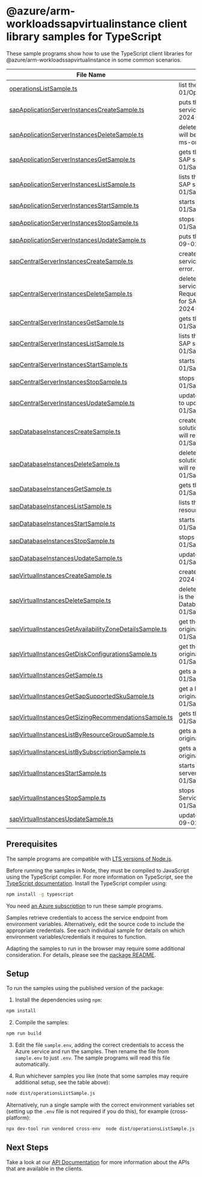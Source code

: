 # @azure/arm-workloadssapvirtualinstance client library samples for TypeScript

These sample programs show how to use the TypeScript client libraries for @azure/arm-workloadssapvirtualinstance in some common scenarios.

| **File Name**                                                                                                 | **Description**                                                                                                                                                                                                                                                                                                                                                                          |
| ------------------------------------------------------------------------------------------------------------- | ---------------------------------------------------------------------------------------------------------------------------------------------------------------------------------------------------------------------------------------------------------------------------------------------------------------------------------------------------------------------------------------- |
| [operationsListSample.ts][operationslistsample]                                                               | list the operations for the provider x-ms-original-file: 2024-09-01/Operations_List.json                                                                                                                                                                                                                                                                                                 |
| [sapApplicationServerInstancesCreateSample.ts][sapapplicationserverinstancescreatesample]                     | puts the SAP Application Server Instance resource. &lt;br&gt;&lt;br&gt;This will be used by service only. PUT by end user will return a Bad Request error. x-ms-original-file: 2024-09-01/SapApplicationServerInstances_Create.json                                                                                                                                                      |
| [sapApplicationServerInstancesDeleteSample.ts][sapapplicationserverinstancesdeletesample]                     | deletes the SAP Application Server Instance resource. &lt;br&gt;&lt;br&gt;This operation will be used by service only. Delete by end user will return a Bad Request error. x-ms-original-file: 2024-09-01/SapApplicationServerInstances_Delete.json                                                                                                                                      |
| [sapApplicationServerInstancesGetSample.ts][sapapplicationserverinstancesgetsample]                           | gets the SAP Application Server Instance corresponding to the Virtual Instance for SAP solutions resource. x-ms-original-file: 2024-09-01/SapApplicationServerInstances_Get.json                                                                                                                                                                                                         |
| [sapApplicationServerInstancesListSample.ts][sapapplicationserverinstanceslistsample]                         | lists the SAP Application Server Instance resources for a given Virtual Instance for SAP solutions resource. x-ms-original-file: 2024-09-01/SapApplicationServerInstances_ListBySapVirtualInstance.json                                                                                                                                                                                  |
| [sapApplicationServerInstancesStartSample.ts][sapapplicationserverinstancesstartsample]                       | starts the SAP Application Server Instance. x-ms-original-file: 2024-09-01/SapApplicationServerInstances_StartInstance.json                                                                                                                                                                                                                                                              |
| [sapApplicationServerInstancesStopSample.ts][sapapplicationserverinstancesstopsample]                         | stops the SAP Application Server Instance. x-ms-original-file: 2024-09-01/SapApplicationServerInstances_StopInstance.json                                                                                                                                                                                                                                                                |
| [sapApplicationServerInstancesUpdateSample.ts][sapapplicationserverinstancesupdatesample]                     | puts the SAP Application Server Instance resource. x-ms-original-file: 2024-09-01/SapApplicationServerInstances_Update.json                                                                                                                                                                                                                                                              |
| [sapCentralServerInstancesCreateSample.ts][sapcentralserverinstancescreatesample]                             | creates the SAP Central Services Instance resource. &lt;br&gt;&lt;br&gt;This will be used by service only. PUT operation on this resource by end user will return a Bad Request error. x-ms-original-file: 2024-09-01/SapCentralInstances_Create.json                                                                                                                                    |
| [sapCentralServerInstancesDeleteSample.ts][sapcentralserverinstancesdeletesample]                             | deletes the SAP Central Services Instance resource. &lt;br&gt;&lt;br&gt;This will be used by service only. Delete operation on this resource by end user will return a Bad Request error. You can delete the parent resource, which is the Virtual Instance for SAP solutions resource, using the delete operation on it. x-ms-original-file: 2024-09-01/SapCentralInstances_Delete.json |
| [sapCentralServerInstancesGetSample.ts][sapcentralserverinstancesgetsample]                                   | gets the SAP Central Services Instance resource. x-ms-original-file: 2024-09-01/SapCentralInstances_Get.json                                                                                                                                                                                                                                                                             |
| [sapCentralServerInstancesListSample.ts][sapcentralserverinstanceslistsample]                                 | lists the SAP Central Services Instance resource for the given Virtual Instance for SAP solutions resource. x-ms-original-file: 2024-09-01/SapCentralServerInstances_ListBySapVirtualInstance.json                                                                                                                                                                                       |
| [sapCentralServerInstancesStartSample.ts][sapcentralserverinstancesstartsample]                               | starts the SAP Central Services Instance. x-ms-original-file: 2024-09-01/SapCentralInstances_StartInstance.json                                                                                                                                                                                                                                                                          |
| [sapCentralServerInstancesStopSample.ts][sapcentralserverinstancesstopsample]                                 | stops the SAP Central Services Instance. x-ms-original-file: 2024-09-01/SapCentralInstances_StopInstance.json                                                                                                                                                                                                                                                                            |
| [sapCentralServerInstancesUpdateSample.ts][sapcentralserverinstancesupdatesample]                             | updates the SAP Central Services Instance resource. &lt;br&gt;&lt;br&gt;This can be used to update tags on the resource. x-ms-original-file: 2024-09-01/SapCentralInstances_Update.json                                                                                                                                                                                                  |
| [sapDatabaseInstancesCreateSample.ts][sapdatabaseinstancescreatesample]                                       | creates the Database resource corresponding to the Virtual Instance for SAP solutions resource. &lt;br&gt;&lt;br&gt;This will be used by service only. PUT by end user will return a Bad Request error. x-ms-original-file: 2024-09-01/SapDatabaseInstances_Create.json                                                                                                                  |
| [sapDatabaseInstancesDeleteSample.ts][sapdatabaseinstancesdeletesample]                                       | deletes the Database resource corresponding to a Virtual Instance for SAP solutions resource. &lt;br&gt;&lt;br&gt;This will be used by service only. Delete by end user will return a Bad Request error. x-ms-original-file: 2024-09-01/SapDatabaseInstances_Delete.json                                                                                                                 |
| [sapDatabaseInstancesGetSample.ts][sapdatabaseinstancesgetsample]                                             | gets the SAP Database Instance resource. x-ms-original-file: 2024-09-01/SapDatabaseInstances_Get.json                                                                                                                                                                                                                                                                                    |
| [sapDatabaseInstancesListSample.ts][sapdatabaseinstanceslistsample]                                           | lists the Database resources associated with a Virtual Instance for SAP solutions resource. x-ms-original-file: 2024-09-01/SapDatabaseInstances_List.json                                                                                                                                                                                                                                |
| [sapDatabaseInstancesStartSample.ts][sapdatabaseinstancesstartsample]                                         | starts the database instance of the SAP system. x-ms-original-file: 2024-09-01/SapDatabaseInstances_StartInstance.json                                                                                                                                                                                                                                                                   |
| [sapDatabaseInstancesStopSample.ts][sapdatabaseinstancesstopsample]                                           | stops the database instance of the SAP system. x-ms-original-file: 2024-09-01/SapDatabaseInstances_StopInstance.json                                                                                                                                                                                                                                                                     |
| [sapDatabaseInstancesUpdateSample.ts][sapdatabaseinstancesupdatesample]                                       | updates the Database resource. x-ms-original-file: 2024-09-01/SapDatabaseInstances_Update.json                                                                                                                                                                                                                                                                                           |
| [sapVirtualInstancesCreateSample.ts][sapvirtualinstancescreatesample]                                         | creates a Virtual Instance for SAP solutions (VIS) resource x-ms-original-file: 2024-09-01/SapVirtualInstances_CreateDetectDS.json                                                                                                                                                                                                                                                       |
| [sapVirtualInstancesDeleteSample.ts][sapvirtualinstancesdeletesample]                                         | deletes a Virtual Instance for SAP solutions resource and its child resources, that is the associated Central Services Instance, Application Server Instances and Database Instance. x-ms-original-file: 2024-09-01/SapVirtualInstances_Delete.json                                                                                                                                      |
| [sapVirtualInstancesGetAvailabilityZoneDetailsSample.ts][sapvirtualinstancesgetavailabilityzonedetailssample] | get the recommended SAP Availability Zone Pair Details for your region. x-ms-original-file: 2024-09-01/SapVirtualInstances_InvokeAvailabilityZoneDetails_eastus.json                                                                                                                                                                                                                     |
| [sapVirtualInstancesGetDiskConfigurationsSample.ts][sapvirtualinstancesgetdiskconfigurationssample]           | get the SAP Disk Configuration Layout prod/non-prod SAP System. x-ms-original-file: 2024-09-01/SapVirtualInstances_InvokeDiskConfigurations_NonProd.json                                                                                                                                                                                                                                 |
| [sapVirtualInstancesGetSample.ts][sapvirtualinstancesgetsample]                                               | gets a Virtual Instance for SAP solutions resource x-ms-original-file: 2024-09-01/SapVirtualInstances_Get.json                                                                                                                                                                                                                                                                           |
| [sapVirtualInstancesGetSapSupportedSkuSample.ts][sapvirtualinstancesgetsapsupportedskusample]                 | get a list of SAP supported SKUs for ASCS, Application and Database tier. x-ms-original-file: 2024-09-01/SapVirtualInstances_InvokeSapSupportedSku_Distributed.json                                                                                                                                                                                                                      |
| [sapVirtualInstancesGetSizingRecommendationsSample.ts][sapvirtualinstancesgetsizingrecommendationssample]     | gets the sizing recommendations. x-ms-original-file: 2024-09-01/SapVirtualInstances_InvokeSizingRecommendations_S4HANA_Distributed.json                                                                                                                                                                                                                                                  |
| [sapVirtualInstancesListByResourceGroupSample.ts][sapvirtualinstanceslistbyresourcegroupsample]               | gets all Virtual Instances for SAP solutions resources in a Resource Group. x-ms-original-file: 2024-09-01/SapVirtualInstances_ListByResourceGroup.json                                                                                                                                                                                                                                  |
| [sapVirtualInstancesListBySubscriptionSample.ts][sapvirtualinstanceslistbysubscriptionsample]                 | gets all Virtual Instances for SAP solutions resources in a Subscription. x-ms-original-file: 2024-09-01/SapVirtualInstances_ListBySubscription.json                                                                                                                                                                                                                                     |
| [sapVirtualInstancesStartSample.ts][sapvirtualinstancesstartsample]                                           | starts the SAP application, that is the Central Services instance and Application server instances. x-ms-original-file: 2024-09-01/SapVirtualInstances_Start.json                                                                                                                                                                                                                        |
| [sapVirtualInstancesStopSample.ts][sapvirtualinstancesstopsample]                                             | stops the SAP Application, that is the Application server instances and Central Services instance. x-ms-original-file: 2024-09-01/SapVirtualInstances_SoftStop.json                                                                                                                                                                                                                      |
| [sapVirtualInstancesUpdateSample.ts][sapvirtualinstancesupdatesample]                                         | updates a Virtual Instance for SAP solutions resource x-ms-original-file: 2024-09-01/SapVirtualInstances_Update.json                                                                                                                                                                                                                                                                     |

## Prerequisites

The sample programs are compatible with [LTS versions of Node.js](https://github.com/nodejs/release#release-schedule).

Before running the samples in Node, they must be compiled to JavaScript using the TypeScript compiler. For more information on TypeScript, see the [TypeScript documentation][typescript]. Install the TypeScript compiler using:

```bash
npm install -g typescript
```

You need [an Azure subscription][freesub] to run these sample programs.

Samples retrieve credentials to access the service endpoint from environment variables. Alternatively, edit the source code to include the appropriate credentials. See each individual sample for details on which environment variables/credentials it requires to function.

Adapting the samples to run in the browser may require some additional consideration. For details, please see the [package README][package].

## Setup

To run the samples using the published version of the package:

1. Install the dependencies using `npm`:

```bash
npm install
```

2. Compile the samples:

```bash
npm run build
```

3. Edit the file `sample.env`, adding the correct credentials to access the Azure service and run the samples. Then rename the file from `sample.env` to just `.env`. The sample programs will read this file automatically.

4. Run whichever samples you like (note that some samples may require additional setup, see the table above):

```bash
node dist/operationsListSample.js
```

Alternatively, run a single sample with the correct environment variables set (setting up the `.env` file is not required if you do this), for example (cross-platform):

```bash
npx dev-tool run vendored cross-env  node dist/operationsListSample.js
```

## Next Steps

Take a look at our [API Documentation][apiref] for more information about the APIs that are available in the clients.

[operationslistsample]: https://github.com/Azure/azure-sdk-for-js/blob/main/sdk/workloads/arm-workloadssapvirtualinstance/samples/v1/typescript/src/operationsListSample.ts
[sapapplicationserverinstancescreatesample]: https://github.com/Azure/azure-sdk-for-js/blob/main/sdk/workloads/arm-workloadssapvirtualinstance/samples/v1/typescript/src/sapApplicationServerInstancesCreateSample.ts
[sapapplicationserverinstancesdeletesample]: https://github.com/Azure/azure-sdk-for-js/blob/main/sdk/workloads/arm-workloadssapvirtualinstance/samples/v1/typescript/src/sapApplicationServerInstancesDeleteSample.ts
[sapapplicationserverinstancesgetsample]: https://github.com/Azure/azure-sdk-for-js/blob/main/sdk/workloads/arm-workloadssapvirtualinstance/samples/v1/typescript/src/sapApplicationServerInstancesGetSample.ts
[sapapplicationserverinstanceslistsample]: https://github.com/Azure/azure-sdk-for-js/blob/main/sdk/workloads/arm-workloadssapvirtualinstance/samples/v1/typescript/src/sapApplicationServerInstancesListSample.ts
[sapapplicationserverinstancesstartsample]: https://github.com/Azure/azure-sdk-for-js/blob/main/sdk/workloads/arm-workloadssapvirtualinstance/samples/v1/typescript/src/sapApplicationServerInstancesStartSample.ts
[sapapplicationserverinstancesstopsample]: https://github.com/Azure/azure-sdk-for-js/blob/main/sdk/workloads/arm-workloadssapvirtualinstance/samples/v1/typescript/src/sapApplicationServerInstancesStopSample.ts
[sapapplicationserverinstancesupdatesample]: https://github.com/Azure/azure-sdk-for-js/blob/main/sdk/workloads/arm-workloadssapvirtualinstance/samples/v1/typescript/src/sapApplicationServerInstancesUpdateSample.ts
[sapcentralserverinstancescreatesample]: https://github.com/Azure/azure-sdk-for-js/blob/main/sdk/workloads/arm-workloadssapvirtualinstance/samples/v1/typescript/src/sapCentralServerInstancesCreateSample.ts
[sapcentralserverinstancesdeletesample]: https://github.com/Azure/azure-sdk-for-js/blob/main/sdk/workloads/arm-workloadssapvirtualinstance/samples/v1/typescript/src/sapCentralServerInstancesDeleteSample.ts
[sapcentralserverinstancesgetsample]: https://github.com/Azure/azure-sdk-for-js/blob/main/sdk/workloads/arm-workloadssapvirtualinstance/samples/v1/typescript/src/sapCentralServerInstancesGetSample.ts
[sapcentralserverinstanceslistsample]: https://github.com/Azure/azure-sdk-for-js/blob/main/sdk/workloads/arm-workloadssapvirtualinstance/samples/v1/typescript/src/sapCentralServerInstancesListSample.ts
[sapcentralserverinstancesstartsample]: https://github.com/Azure/azure-sdk-for-js/blob/main/sdk/workloads/arm-workloadssapvirtualinstance/samples/v1/typescript/src/sapCentralServerInstancesStartSample.ts
[sapcentralserverinstancesstopsample]: https://github.com/Azure/azure-sdk-for-js/blob/main/sdk/workloads/arm-workloadssapvirtualinstance/samples/v1/typescript/src/sapCentralServerInstancesStopSample.ts
[sapcentralserverinstancesupdatesample]: https://github.com/Azure/azure-sdk-for-js/blob/main/sdk/workloads/arm-workloadssapvirtualinstance/samples/v1/typescript/src/sapCentralServerInstancesUpdateSample.ts
[sapdatabaseinstancescreatesample]: https://github.com/Azure/azure-sdk-for-js/blob/main/sdk/workloads/arm-workloadssapvirtualinstance/samples/v1/typescript/src/sapDatabaseInstancesCreateSample.ts
[sapdatabaseinstancesdeletesample]: https://github.com/Azure/azure-sdk-for-js/blob/main/sdk/workloads/arm-workloadssapvirtualinstance/samples/v1/typescript/src/sapDatabaseInstancesDeleteSample.ts
[sapdatabaseinstancesgetsample]: https://github.com/Azure/azure-sdk-for-js/blob/main/sdk/workloads/arm-workloadssapvirtualinstance/samples/v1/typescript/src/sapDatabaseInstancesGetSample.ts
[sapdatabaseinstanceslistsample]: https://github.com/Azure/azure-sdk-for-js/blob/main/sdk/workloads/arm-workloadssapvirtualinstance/samples/v1/typescript/src/sapDatabaseInstancesListSample.ts
[sapdatabaseinstancesstartsample]: https://github.com/Azure/azure-sdk-for-js/blob/main/sdk/workloads/arm-workloadssapvirtualinstance/samples/v1/typescript/src/sapDatabaseInstancesStartSample.ts
[sapdatabaseinstancesstopsample]: https://github.com/Azure/azure-sdk-for-js/blob/main/sdk/workloads/arm-workloadssapvirtualinstance/samples/v1/typescript/src/sapDatabaseInstancesStopSample.ts
[sapdatabaseinstancesupdatesample]: https://github.com/Azure/azure-sdk-for-js/blob/main/sdk/workloads/arm-workloadssapvirtualinstance/samples/v1/typescript/src/sapDatabaseInstancesUpdateSample.ts
[sapvirtualinstancescreatesample]: https://github.com/Azure/azure-sdk-for-js/blob/main/sdk/workloads/arm-workloadssapvirtualinstance/samples/v1/typescript/src/sapVirtualInstancesCreateSample.ts
[sapvirtualinstancesdeletesample]: https://github.com/Azure/azure-sdk-for-js/blob/main/sdk/workloads/arm-workloadssapvirtualinstance/samples/v1/typescript/src/sapVirtualInstancesDeleteSample.ts
[sapvirtualinstancesgetavailabilityzonedetailssample]: https://github.com/Azure/azure-sdk-for-js/blob/main/sdk/workloads/arm-workloadssapvirtualinstance/samples/v1/typescript/src/sapVirtualInstancesGetAvailabilityZoneDetailsSample.ts
[sapvirtualinstancesgetdiskconfigurationssample]: https://github.com/Azure/azure-sdk-for-js/blob/main/sdk/workloads/arm-workloadssapvirtualinstance/samples/v1/typescript/src/sapVirtualInstancesGetDiskConfigurationsSample.ts
[sapvirtualinstancesgetsample]: https://github.com/Azure/azure-sdk-for-js/blob/main/sdk/workloads/arm-workloadssapvirtualinstance/samples/v1/typescript/src/sapVirtualInstancesGetSample.ts
[sapvirtualinstancesgetsapsupportedskusample]: https://github.com/Azure/azure-sdk-for-js/blob/main/sdk/workloads/arm-workloadssapvirtualinstance/samples/v1/typescript/src/sapVirtualInstancesGetSapSupportedSkuSample.ts
[sapvirtualinstancesgetsizingrecommendationssample]: https://github.com/Azure/azure-sdk-for-js/blob/main/sdk/workloads/arm-workloadssapvirtualinstance/samples/v1/typescript/src/sapVirtualInstancesGetSizingRecommendationsSample.ts
[sapvirtualinstanceslistbyresourcegroupsample]: https://github.com/Azure/azure-sdk-for-js/blob/main/sdk/workloads/arm-workloadssapvirtualinstance/samples/v1/typescript/src/sapVirtualInstancesListByResourceGroupSample.ts
[sapvirtualinstanceslistbysubscriptionsample]: https://github.com/Azure/azure-sdk-for-js/blob/main/sdk/workloads/arm-workloadssapvirtualinstance/samples/v1/typescript/src/sapVirtualInstancesListBySubscriptionSample.ts
[sapvirtualinstancesstartsample]: https://github.com/Azure/azure-sdk-for-js/blob/main/sdk/workloads/arm-workloadssapvirtualinstance/samples/v1/typescript/src/sapVirtualInstancesStartSample.ts
[sapvirtualinstancesstopsample]: https://github.com/Azure/azure-sdk-for-js/blob/main/sdk/workloads/arm-workloadssapvirtualinstance/samples/v1/typescript/src/sapVirtualInstancesStopSample.ts
[sapvirtualinstancesupdatesample]: https://github.com/Azure/azure-sdk-for-js/blob/main/sdk/workloads/arm-workloadssapvirtualinstance/samples/v1/typescript/src/sapVirtualInstancesUpdateSample.ts
[apiref]: https://learn.microsoft.com/javascript/api/@azure/arm-workloadssapvirtualinstance?view=azure-node-preview
[freesub]: https://azure.microsoft.com/free/
[package]: https://github.com/Azure/azure-sdk-for-js/tree/main/sdk/workloads/arm-workloadssapvirtualinstance/README.md
[typescript]: https://www.typescriptlang.org/docs/home.html
